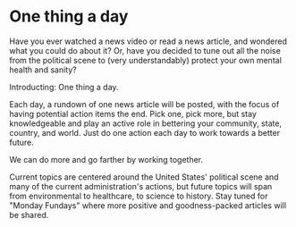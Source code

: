 # One thing a day

Have you ever watched a news video or read a news article, and wondered what you could do about it? Or, have you decided to tune out all the noise from the political scene to (very understandably) protect your own mental health and sanity?

Introducting: One thing a day.

Each day, a rundown of one news article will be posted, with the focus of having potential action items the end. Pick one, pick more, but stay knowledgeable and play an active role in bettering your community, state, country, and world. Just do one action each day to work towards a better future.

We can do more and go farther by working together.

Current topics are centered around the United States' political scene and many of the current administration's actions, but future topics will span from environmental to healthcare, to science to history. Stay tuned for "Monday Fundays" where more positive and goodness-packed articles will be shared.
